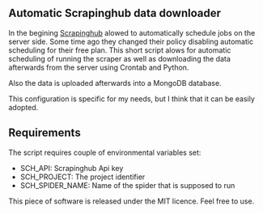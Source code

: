 ## Automatic Scrapinghub data downloader

In the begining [Scrapinghub](https://scrapinghub.com/) alowed to automatically schedule jobs on the server side. Some time ago they changed their policy disabling automatic scheduling for their free plan. This short script alows for automatic scheduling of running the scraper as well as downloading the data afterwards from the server using Crontab and Python.

Also the data is uploaded afterwards into a MongoDB database.

This configuration is specific for my needs, but I think that it can be easily adopted.

## Requirements

The script requires couple of environmental variables set:

- SCH_API: Scrapinghub Api key
- SCH_PROJECT: The project identifier
- SCH_SPIDER_NAME: Name of the spider that is supposed to run

This piece of software is released under the MIT licence. Feel free to use.